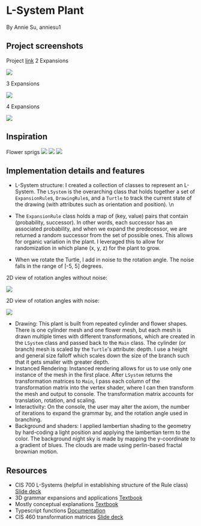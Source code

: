 # L-System Plant
By Annie Su, anniesu1

## Project screenshots
Project [link](https://anniesu1.github.io/l-systems/)
2 Expansions

![](final2Iter.png)

3 Expansions

![](final3Iter.png)

4 Expansions

![](final4Iter.png)

## Inspiration
Flower sprigs
![](lavenderSprig.jpg)
![](sprig1.jpg)
![](sprig2.jpg)

## Implementation details and features
- L-System structure: I created a collection of classes to represent an L-System. The `LSystem` is the overarching class that holds together a set of `ExpansionRule`s, `DrawingRule`s, and a `Turtle` to track the current state of the drawing (with attributes such as orientation and position). 
\n
- The `ExpansionRule` class holds a map of (key, value) pairs that contain (probability, successor). In other words, each successor has an associated probability, and when we expand the predecessor, we are returned a random successor from the set of possible ones. This allows for organic variation in the plant. I leveraged this to allow for randomization in which plane (x, y, z) for the plant to grow.

- When we rotate the Turtle, I add in noise to the rotation angle. The noise falls in the range of [-5, 5] degrees.

2D view of rotation angles without noise:

![](angleNoNoise.png)

2D view of rotation angles with noise:

![](angleNoise.png)

- Drawing: This plant is built from repeated cylinder and flower shapes. There is one cylinder mesh and one flower mesh, but each mesh is drawn multiple times with different transformations, which are created in the `LSystem` class and passed back to the `Main` class. The cylinder (or branch) mesh is scaled by the `Turtle`'s attribute: depth. I use a height and general size falloff which scales down the size of the branch such that it gets smaller with greater depth. 
- Instanced Rendering: Instanced rendering allows for us to use only one instance of the mesh in the first place. After `LSystem` returns the transformation matrices to `Main`, I pass each column of the transformation matrix into the vertex shader, where I can then transform the mesh and output to console. The transformation matrix accounts for translation, rotation, and  scaling. 
- Interactivity: On the console, the user may alter the axiom, the number of iterations to expand the grammar by, and the rotation angle used in branching. 
- Background and shaders: I applied lambertian shading to the geometry by hard-coding a light position and applying the lambertian term to the color. The background night sky is made by mapping the y-coordinate to a gradient of blues. The clouds are made using perlin-based fractal brownian motion.

## Resources
- CIS 700 L-Systems (helpful in establishing structure of the Rule class) [Slide deck](https://cis700-procedural-graphics.github.io/files/lsystems_1_31_17.pdf)
- 3D grammar expansions and applications [Textbook](http://algorithmicbotany.org/papers/abop/abop-ch1.pdf)
- Mostly conceptual explanations [Textbook](http://pcgbook.com/wp-content/uploads/chapter05.pdf)
- Typescript functions [Documentation](https://www.typescriptlang.org/docs/handbook/functions.html)
- CIS 460 transformation matrices [Slide deck](http://www.cis.upenn.edu/~cis277/16sp/lectures/460transforms3d.html#slide-26)
